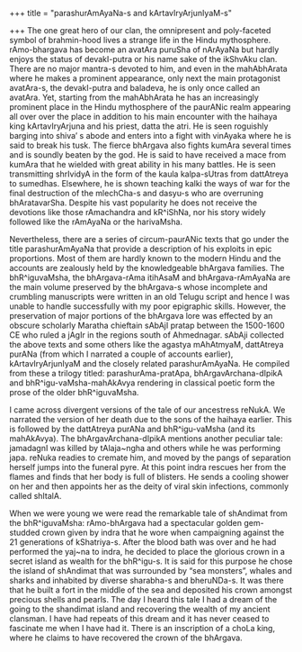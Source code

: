 +++
title = "parashurAmAyaNa-s and kArtavIryArjunIyaM-s"

+++
The one great hero of our clan, the omnipresent and poly-faceted symbol
of brahmin-hood lives a strange life in the Hindu mythosphere.
rAmo-bhargava has become an avatAra puruSha of nArAyaNa but hardly
enjoys the status of devakI-putra or his name sake of the ikShvAku clan.
There are no major mantra-s devoted to him, and even in the mahAbhArata
where he makes a prominent appearance, only next the main protagonist
avatAra-s, the devakI-putra and baladeva, he is only once called an
avatAra. Yet, starting from the mahAbhArata he has an increasingly
prominent place in the Hindu mythosphere of the paurANic realm appearing
all over over the place in addition to his main encounter with the
haihaya king kArtavIryArjuna and his priest, datta the atri. He is seen
roguishly barging into shiva’ s abode and enters into a fight with
vinAyaka where he is said to break his tusk. The fierce bhArgava also
fights kumAra several times and is soundly beaten by the god. He is said
to have received a mace from kumAra that he wielded with great ability
in his many battles. He is seen transmitting shrIvidyA in the form of
the kaula kalpa-sUtras from dattAtreya to sumedhas. Elsewhere, he is
shown teaching kalki the ways of war for the final destruction of the
mlechCha-s and dasyu-s who are overruning bhAratavarSha. Despite his
vast popularity he does not receive the devotions like those rAmachandra
and kR^iShNa, nor his story widely followed like the rAmAyaNa or the
harivaMsha.

Nevertheless, there are a series of circum-paurANic texts that go under
the title parashurAmAyaNa that provide a description of his exploits in
epic proportions. Most of them are hardly known to the modern Hindu and
the accounts are zealously held by the knowledgeable bhArgava families.
The bhR^iguvaMsha, the bhArgava-rAma itihAsaM and bhArgava-rAmAyaNa are
the main volume preserved by the bhArgava-s whose incomplete and
crumbling manuscripts were written in an old Telugu script and hence I
was unable to handle successfully with my poor epigraphic skills.
However, the preservation of major portions of the bhArgava lore was
effected by an obscure scholarly Maratha chieftain sAbAjI pratap between
the 1500-1600 CE who ruled a jAgIr in the regions south of Ahmednagar.
sAbAji collected the above texts and some others like the agastya
mAhAtmyaM, dattAtreya purANa (from which I narrated a couple of accounts
earlier), kArtavIryArjunIyaM and the closely related parashurAmAyaNa. He
compiled from these a trilogy titled: parashurAma-pratApa,
bhArgavArchana-dIpikA and bhR^igu-vaMsha-mahAkAvya rendering in
classical poetic form the prose of the older bhR^iguvaMsha.

I came across divergent versions of the tale of our ancestress reNukA.
We narrated the version of her death due to the sons of the haihaya
earlier. This is followed by the dattAtreya purANa and bhR^igu-vaMsha
(and its mahAkAvya). The bhArgavArchana-dIpikA mentions another peculiar
tale: jamadagnI was killed by tAlaja\~ngha and others while he was
performing japa. reNuka readies to cremate him, and moved by the pangs
of separation herself jumps into the funeral pyre. At this point indra
rescues her from the flames and finds that her body is full of blisters.
He sends a cooling shower on her and then appoints her as the deity of
viral skin infections, commonly called shItalA.

When we were young we were read the remarkable tale of shAndimat from
the bhR^iguvaMsha: rAmo-bhArgava had a spectacular golden gem-studded
crown given by indra that he wore when campaigning against the 21
generations of kShatriya-s. After the blood bath was over and he had
performed the yaj\~na to indra, he decided to place the glorious crown
in a secret island as wealth for the bhR^igu-s. It is said for this
purpose he chose the island of shAndimat that was surrounded by “sea
monsters”, whales and sharks and inhabited by diverse sharabha-s and
bheruNDa-s. It was there that he built a fort in the middle of the sea
and deposited his crown amongst precious shells and pearls. The day I
heard this tale I had a dream of the going to the shandimat island and
recovering the wealth of my ancient clansman. I have had repeats of this
dream and it has never ceased to fascinate me when I have had it. There
is an inscription of a choLa king, where he claims to have recovered the
crown of the bhArgava.
